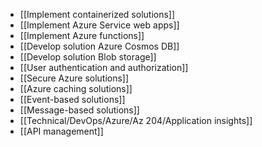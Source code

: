 - [[Implement containerized solutions]]
- [[Implement Azure Service web apps]]
- [[Implement Azure functions]]
- [[Develop solution Azure Cosmos DB]]
- [[Develop solution Blob storage]]
- [[User authentication and authorization]]
- [[Secure Azure solutions]]
- [[Azure caching solutions]]
- [[Event-based solutions]]
- [[Message-based solutions]]
- [[Technical/DevOps/Azure/Az 204/Application insights]]
- [[API management]]